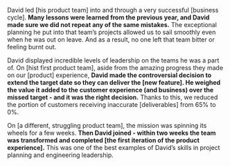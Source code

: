 David led [his product team] into and through a very successful [business cycle]. **Many lessons were learned from the previous year, and David made sure we did not repeat any of the same mistakes.** The exceptional planning he put into that team’s projects allowed us to sail smoothly even when he was out on leave. And as a result, no one left that team bitter or feeling burnt out.

David displayed incredible levels of leadership on the teams he was a part of. On [hist first product team], aside from the amazing progress they made on our [product] experience, **David made the controversial decision to extend the target date so they can deliver the [new feature]. He weighed the value it added to the customer experience (and business) over the missed target - and it was the right decision.** Thanks to this, we reduced the portion of customers receiving inaccurate [deliverables] from 65% to 0%.

On [a different, struggling product team], the mission was spinning its wheels for a few weeks. **Then David joined - within two weeks the team was transformed and completed [the first iteration of the product experience].** This was one of the best examples of David’s skills in project planning and engineering leadership.
